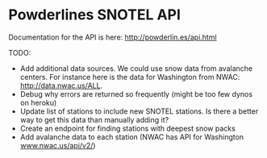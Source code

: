 Powderlines SNOTEL API
===============

Documentation for the API is here: http://powderlin.es/api.html

TODO:

* Add additional data sources. We could use snow data from avalanche centers. For instance here is the data for Washington from NWAC: http://data.nwac.us/ALL.
* Debug why errors are returned so frequently (might be too few dynos on heroku)
* Update list of stations to include new SNOTEL stations. Is there a better way to get this data than manually adding it?
* Create an endpoint for finding stations with deepest snow packs
* Add avalanche data to each station (NWAC has API for Washington www.nwac.us/api/v2/)
